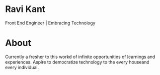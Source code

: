 # Ravi Kant
Front End Engineer | Embracing Technology

# About
Currently a fresher to this workd of infinite opportunities of learnings and experiences. Aspire to democratize technology to the every houseand every individual.

<!--
**kavirant/kavirant** is a ✨ _special_ ✨ repository because its `README.md` (this file) appears on your GitHub profile.

Here are some ideas to get you started:

- 🔭 I’m currently working on ...
- 🌱 I’m currently learning ...
- 👯 I’m looking to collaborate on ...
- 🤔 I’m looking for help with ...
- 💬 Ask me about ...
- 📫 How to reach me: ...
- 😄 Pronouns: ...
- ⚡ Fun fact: ...
-->
